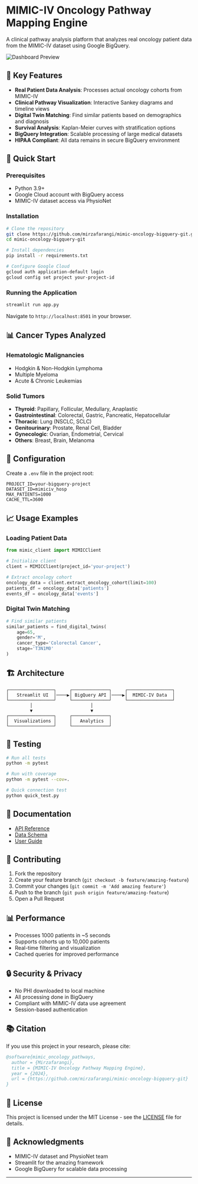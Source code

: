 # MIMIC-IV Oncology Pathway Mapping Engine

A clinical pathway analysis platform that analyzes real oncology patient data from the MIMIC-IV dataset using Google BigQuery.

![Dashboard Preview](https://via.placeholder.com/800x400?text=Oncology+Pathway+Dashboard)

## 🎯 Key Features

- **Real Patient Data Analysis**: Processes actual oncology cohorts from MIMIC-IV
- **Clinical Pathway Visualization**: Interactive Sankey diagrams and timeline views
- **Digital Twin Matching**: Find similar patients based on demographics and diagnosis
- **Survival Analysis**: Kaplan-Meier curves with stratification options
- **BigQuery Integration**: Scalable processing of large medical datasets
- **HIPAA Compliant**: All data remains in secure BigQuery environment

## 🚀 Quick Start

### Prerequisites

- Python 3.9+
- Google Cloud account with BigQuery access
- MIMIC-IV dataset access via PhysioNet

### Installation

```bash
# Clone the repository
git clone https://github.com/mirzafarangi/mimic-oncology-bigquery-git.git
cd mimic-oncology-bigquery-git

# Install dependencies
pip install -r requirements.txt

# Configure Google Cloud
gcloud auth application-default login
gcloud config set project your-project-id
```

### Running the Application

```bash
streamlit run app.py
```

Navigate to `http://localhost:8501` in your browser.

## 📊 Cancer Types Analyzed

### Hematologic Malignancies
- Hodgkin & Non-Hodgkin Lymphoma
- Multiple Myeloma
- Acute & Chronic Leukemias

### Solid Tumors
- **Thyroid**: Papillary, Follicular, Medullary, Anaplastic
- **Gastrointestinal**: Colorectal, Gastric, Pancreatic, Hepatocellular
- **Thoracic**: Lung (NSCLC, SCLC)
- **Genitourinary**: Prostate, Renal Cell, Bladder
- **Gynecologic**: Ovarian, Endometrial, Cervical
- **Others**: Breast, Brain, Melanoma

## 🔧 Configuration

Create a `.env` file in the project root:

```env
PROJECT_ID=your-bigquery-project
DATASET_ID=mimiciv_hosp
MAX_PATIENTS=1000
CACHE_TTL=3600
```

## 📈 Usage Examples

### Loading Patient Data

```python
from mimic_client import MIMICClient

# Initialize client
client = MIMICClient(project_id='your-project')

# Extract oncology cohort
oncology_data = client.extract_oncology_cohort(limit=100)
patients_df = oncology_data['patients']
events_df = oncology_data['events']
```

### Digital Twin Matching

```python
# Find similar patients
similar_patients = find_digital_twins(
    age=65,
    gender='M',
    cancer_type='Colorectal Cancer',
    stage='T3N1M0'
)
```

## 🏗️ Architecture

```
┌─────────────────┐     ┌──────────────┐     ┌─────────────────┐
│   Streamlit UI  │────▶│ BigQuery API │────▶│  MIMIC-IV Data  │
└─────────────────┘     └──────────────┘     └─────────────────┘
         │                      │
         ▼                      ▼
┌─────────────────┐     ┌──────────────┐
│  Visualizations │     │   Analytics  │
└─────────────────┘     └──────────────┘
```

## 🧪 Testing

```bash
# Run all tests
python -m pytest

# Run with coverage
python -m pytest --cov=.

# Quick connection test
python quick_test.py
```

## 📝 Documentation

- [API Reference](docs/api.md)
- [Data Schema](docs/schema.md)
- [User Guide](docs/user_guide.md)

## 🤝 Contributing

1. Fork the repository
2. Create your feature branch (`git checkout -b feature/amazing-feature`)
3. Commit your changes (`git commit -m 'Add amazing feature'`)
4. Push to the branch (`git push origin feature/amazing-feature`)
5. Open a Pull Request

## 📊 Performance

- Processes 1000 patients in ~5 seconds
- Supports cohorts up to 10,000 patients
- Real-time filtering and visualization
- Cached queries for improved performance

## 🔒 Security & Privacy

- No PHI downloaded to local machine
- All processing done in BigQuery
- Compliant with MIMIC-IV data use agreement
- Session-based authentication

## 📚 Citation

If you use this project in your research, please cite:

```bibtex
@software{mimic_oncology_pathways,
  author = {Mirzafarangi},
  title = {MIMIC-IV Oncology Pathway Mapping Engine},
  year = {2024},
  url = {https://github.com/mirzafarangi/mimic-oncology-bigquery-git}
}
```

## 📄 License

This project is licensed under the MIT License - see the [LICENSE](LICENSE) file for details.

## 🙏 Acknowledgments

- MIMIC-IV dataset and PhysioNet team
- Streamlit for the amazing framework
- Google BigQuery for scalable data processing

---


<!-- Update: 2025-07-23 14:18:44.644452 -->
